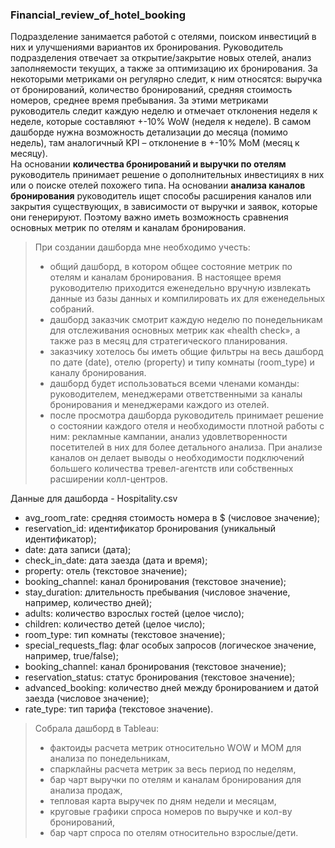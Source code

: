 ### Financial_review_of_hotel_booking

Подразделение занимается работой с отелями, поиском инвестиций в них и улучшениями вариантов их бронирования. Руководитель подразделения отвечает за открытие/закрытие новых отелей, анализ заполняемости текущих, а также за оптимизацию их бронирования. За некоторыми метриками он регулярно следит, к ним относятся: выручка от бронирований, количество бронирований, средняя стоимость номеров, среднее время пребывания. За этими метриками руководитель следит каждую неделю и отмечает отклонения неделя к неделе, которые составляют +-10% WoW (неделя к неделе). В самом дашборде нужна возможность детализации до месяца (помимо недель), там аналогичный KPI – отклонение в +-10% MoM (месяц к месяцу). <br>
На основании **количества бронирований и выручки по отелям** руководитель принимает решение о дополнительных инвестициях в них или о поиске отелей похожего типа. На основании **анализа каналов бронирования** руководитель ищет способы расширения каналов или закрытия существующих, в зависимости от выручки и заявок, которые они генерируют. Поэтому важно иметь возможность сравнения основных метрик по отелям и каналам бронирования.

> При создании дашборда мне необходимо учесть:
> - общий дашборд, в котором общее состояние метрик по отелям и каналам бронирования. В настоящее время руководителю приходится еженедельно вручную извлекать данные из базы данных и компилировать их для еженедельных собраний.
> - дашборд заказчик смотрит каждую неделю по понедельникам для отслеживания основных метрик как «health check», а также раз в месяц для стратегического планирования.
> - заказчику хотелось бы иметь общие фильтры на весь дашборд по дате (date), отелю (property) и типу комнаты (room_type) и каналу бронирования.
> - дашборд будет использоваться всеми членами команды: руководителем, менеджерами ответственными за каналы бронирования и менеджерами каждого из отелей.
> - после просмотра дашборда руководитель принимает решение о состоянии каждого отеля и необходимости плотной работы с ним: рекламные кампании, анализ удовлетворенности посетителей в них для более детального анализа. При анализе каналов он делает выводы о необходимости подключений большего количества тревел-агентств или собственных расширении колл-центров. 

Данные для дашборда - Hospitality.csv

- avg_room_rate: средняя стоимость номера в $ (числовое значение);
- reservation_id: идентификатор бронирования (уникальный идентификатор);
- date: дата записи (дата);
- check_in_date: дата заезда (дата и время);
- property: отель (текстовое значение);
- booking_channel: канал бронирования (текстовое значение);
- stay_duration: длительность пребывания (числовое значение, например, количество дней);
- adults: количество взрослых гостей (целое число);
- children: количество детей (целое число);
- room_type: тип комнаты (текстовое значение);
- special_requests_flag: флаг особых запросов (логическое значение, например, true/false);
- booking_channel: канал бронирования (текстовое значение);
- reservation_status: статус бронирования (текстовое значение);
- advanced_booking: количество дней между бронированием и датой заезда (числовое значение);
- rate_type: тип тарифа (текстовое значение).

> Собрала дашборд в Tableau:
> - фактоиды расчета метрик относительно WOW и MOM для анализа по понедельникам,
> - спарклайны расчета метрик за весь период по неделям,
> - бар чарт выручки по отелям и каналам бронирования для анализа продаж,
> - тепловая карта выручек по дням недели и месяцам,
> - круговые графики спроса номеров по выручке и кол-ву бронирований,
> - бар чарт спроса по отелям относительно взрослые/дети.
